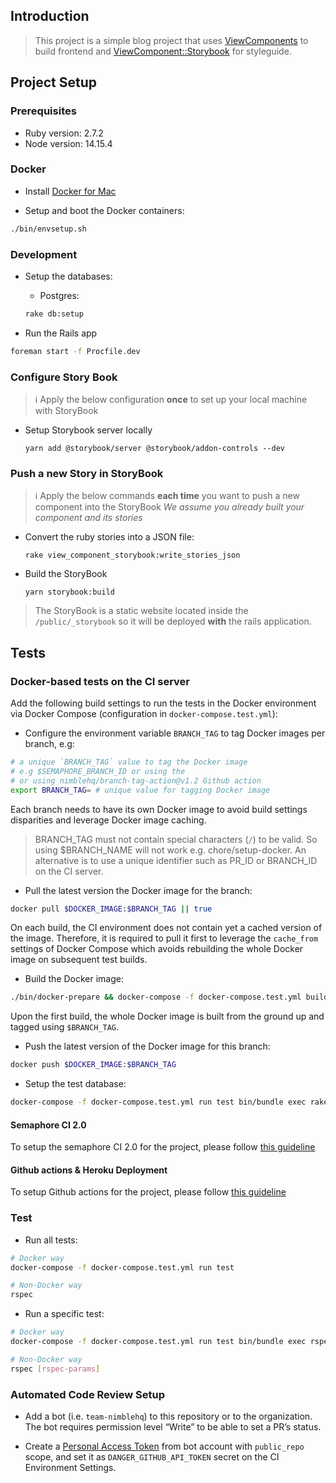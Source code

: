 ## Introduction

> This project is a simple blog project that uses [ViewComponents](https://viewcomponent.org/) to build frontend and 
> [ViewComponent::Storybook](https://github.com/jonspalmer/view_component_storybook) for styleguide.

## Project Setup

### Prerequisites

- Ruby version: 2.7.2
- Node version: 14.15.4

### Docker

* Install [Docker for Mac](https://docs.docker.com/docker-for-mac/install/)

* Setup and boot the Docker containers:

```sh
./bin/envsetup.sh
```

### Development

* Setup the databases:

  * Postgres:

  ```sh
  rake db:setup
  ```

* Run the Rails app

```sh
foreman start -f Procfile.dev
```

### Configure Story Book

> ℹ️ Apply the below configuration **once** to set up your local machine with StoryBook

- Setup Storybook server locally
  ```shell
  yarn add @storybook/server @storybook/addon-controls --dev
  ```

### Push a new Story in StoryBook

> ℹ️ Apply the below commands **each time** you want to push a new component into the StoryBook
> _We assume you already built your component and its stories_

- Convert the ruby stories into a JSON file:
  ```shell
  rake view_component_storybook:write_stories_json 
  ```

- Build the StoryBook
  ```shell
  yarn storybook:build
  ```

> The StoryBook is a static website located inside the `/public/_storybook` so it will be deployed **with** the rails application.

## Tests

### Docker-based tests on the CI server

Add the following build settings to run the tests in the Docker environment via Docker Compose (configuration in `docker-compose.test.yml`):

* Configure the environment variable `BRANCH_TAG` to tag Docker images per branch, e.g:

```sh
# a unique `BRANCH_TAG` value to tag the Docker image
# e.g $SEMAPHORE_BRANCH_ID or using the
# or using nimblehq/branch-tag-action@v1.2 Github action
export BRANCH_TAG= # unique value for tagging Docker image
```

Each branch needs to have its own Docker image to avoid build settings disparities and leverage Docker image caching.

> BRANCH_TAG must not contain special characters (`/`) to be valid. So using $BRANCH_NAME will not work e.g. chore/setup-docker.
An alternative is to use a unique identifier such as PR_ID or BRANCH_ID on the CI server.

* Pull the latest version the Docker image for the branch:

```sh
docker pull $DOCKER_IMAGE:$BRANCH_TAG || true
```

On each build, the CI environment does not contain yet a cached version of the image. Therefore, it is required to pull
it first to leverage the `cache_from` settings of Docker Compose which avoids rebuilding the whole Docker image on subsequent test builds.

* Build the Docker image:

```sh
./bin/docker-prepare && docker-compose -f docker-compose.test.yml build
```

Upon the first build, the whole Docker image is built from the ground up and tagged using `$BRANCH_TAG`.

* Push the latest version of the Docker image for this branch:

```sh
docker push $DOCKER_IMAGE:$BRANCH_TAG
```

* Setup the test database:

```sh
docker-compose -f docker-compose.test.yml run test bin/bundle exec rake db:test:prepare
```

#### Semaphore CI 2.0

To setup the semaphore CI 2.0 for the project, please follow [this guideline](.semaphore/README.md)

#### Github actions & Heroku Deployment

To setup Github actions for the project, please follow [this guideline](.github/README.md)

### Test

* Run all tests:

```sh
# Docker way
docker-compose -f docker-compose.test.yml run test

# Non-Docker way
rspec
```

* Run a specific test:

```sh
# Docker way
docker-compose -f docker-compose.test.yml run test bin/bundle exec rspec [rspec-params]

# Non-Docker way
rspec [rspec-params]
```

### Automated Code Review Setup
- Add a bot (i.e. `team-nimblehq`) to this repository or to the organization. The bot requires permission level “Write” to be able to set a PR’s status.

- Create a [Personal Access Token](https://docs.github.com/en/github/authenticating-to-github/creating-a-personal-access-token)
from bot account with `public_repo` scope, and set it as `DANGER_GITHUB_API_TOKEN` secret on the CI Environment Settings.
